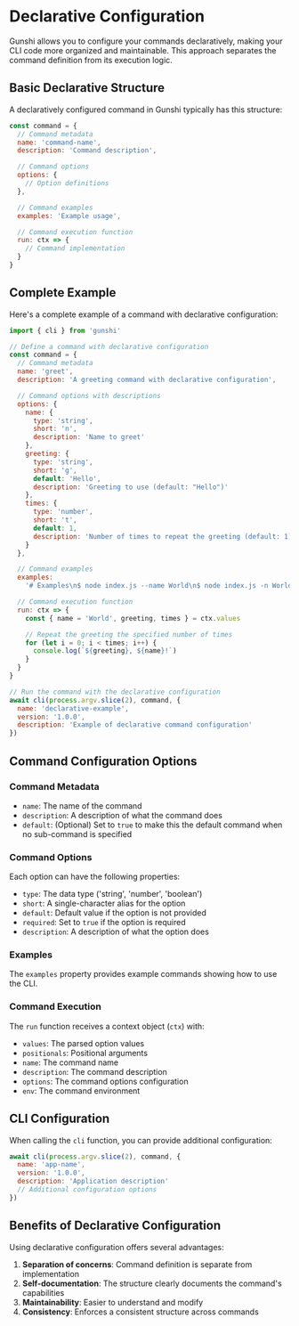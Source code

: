 # Declarative Configuration

Gunshi allows you to configure your commands declaratively, making your CLI code more organized and maintainable. This approach separates the command definition from its execution logic.

## Basic Declarative Structure

A declaratively configured command in Gunshi typically has this structure:

```js
const command = {
  // Command metadata
  name: 'command-name',
  description: 'Command description',

  // Command options
  options: {
    // Option definitions
  },

  // Command examples
  examples: 'Example usage',

  // Command execution function
  run: ctx => {
    // Command implementation
  }
}
```

## Complete Example

Here's a complete example of a command with declarative configuration:

```js
import { cli } from 'gunshi'

// Define a command with declarative configuration
const command = {
  // Command metadata
  name: 'greet',
  description: 'A greeting command with declarative configuration',

  // Command options with descriptions
  options: {
    name: {
      type: 'string',
      short: 'n',
      description: 'Name to greet'
    },
    greeting: {
      type: 'string',
      short: 'g',
      default: 'Hello',
      description: 'Greeting to use (default: "Hello")'
    },
    times: {
      type: 'number',
      short: 't',
      default: 1,
      description: 'Number of times to repeat the greeting (default: 1)'
    }
  },

  // Command examples
  examples:
    '# Examples\n$ node index.js --name World\n$ node index.js -n World -g "Hey there" -t 3',

  // Command execution function
  run: ctx => {
    const { name = 'World', greeting, times } = ctx.values

    // Repeat the greeting the specified number of times
    for (let i = 0; i < times; i++) {
      console.log(`${greeting}, ${name}!`)
    }
  }
}

// Run the command with the declarative configuration
await cli(process.argv.slice(2), command, {
  name: 'declarative-example',
  version: '1.0.0',
  description: 'Example of declarative command configuration'
})
```

## Command Configuration Options

### Command Metadata

- `name`: The name of the command
- `description`: A description of what the command does
- `default`: (Optional) Set to `true` to make this the default command when no sub-command is specified

### Command Options

Each option can have the following properties:

- `type`: The data type ('string', 'number', 'boolean')
- `short`: A single-character alias for the option
- `default`: Default value if the option is not provided
- `required`: Set to `true` if the option is required
- `description`: A description of what the option does

### Examples

The `examples` property provides example commands showing how to use the CLI.

### Command Execution

The `run` function receives a context object (`ctx`) with:

- `values`: The parsed option values
- `positionals`: Positional arguments
- `name`: The command name
- `description`: The command description
- `options`: The command options configuration
- `env`: The command environment

## CLI Configuration

When calling the `cli` function, you can provide additional configuration:

```js
await cli(process.argv.slice(2), command, {
  name: 'app-name',
  version: '1.0.0',
  description: 'Application description'
  // Additional configuration options
})
```

## Benefits of Declarative Configuration

Using declarative configuration offers several advantages:

1. **Separation of concerns**: Command definition is separate from implementation
2. **Self-documentation**: The structure clearly documents the command's capabilities
3. **Maintainability**: Easier to understand and modify
4. **Consistency**: Enforces a consistent structure across commands

